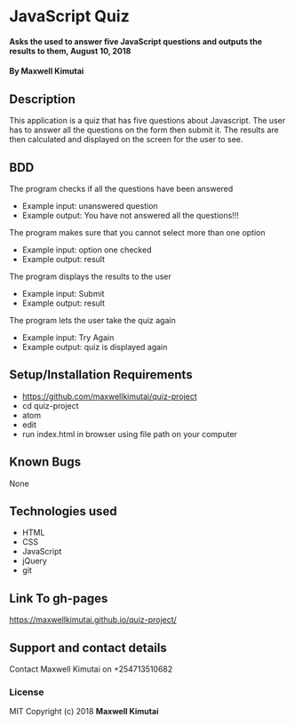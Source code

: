 # JavaScript Quiz
#### Asks the used to answer five JavaScript questions and outputs the results to them, August 10, 2018
#### By **Maxwell Kimutai**
## Description
This application is a quiz that has five questions about Javascript. The user has to answer all the questions on the form then submit it. The results are then calculated and displayed on the screen for the user to see.
## BDD
The program checks if all the questions have been answered
* Example input: unanswered question
* Example output: You have not answered all the questions!!!

The program makes sure that you cannot select more than one option
* Example input: option one checked
* Example output: result

The program displays the results to the user
* Example input: Submit
* Example output: result

The program lets the user take the quiz again
* Example input: Try Again
* Example output: quiz is displayed again

## Setup/Installation Requirements
* https://github.com/maxwellkimutai/quiz-project
* cd quiz-project
* atom
* edit
* run index.html in browser using file path on your computer
## Known Bugs
None
## Technologies used
* HTML
* CSS
* JavaScript
* jQuery
* git
## Link To gh-pages
https://maxwellkimutai.github.io/quiz-project/
## Support and contact details
Contact Maxwell Kimutai on +254713510682
### License
MIT
Copyright (c) 2018 **Maxwell Kimutai**
